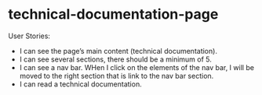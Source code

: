 # technical-documentation-page
User Stories:
- I can see the page’s main content (technical documentation).
- I can see several sections, there should be a minimum of 5.
- I can see a nav bar. WHen I click on the elements of the nav bar, I will be moved to the right section that is link to the nav bar section.
- I can read a technical documentation.
